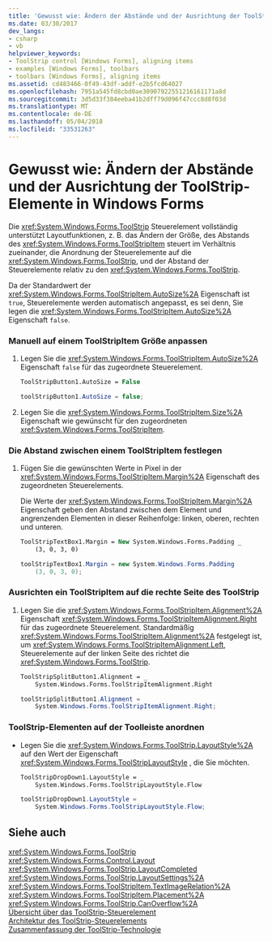 ```yaml
---
title: 'Gewusst wie: Ändern der Abstände und der Ausrichtung der ToolStrip-Elemente in Windows Forms'
ms.date: 03/30/2017
dev_langs:
- csharp
- vb
helpviewer_keywords:
- ToolStrip control [Windows Forms], aligning items
- examples [Windows Forms], toolbars
- toolbars [Windows Forms], aligning items
ms.assetid: cd483466-0f49-43df-addf-e2b5fcd64027
ms.openlocfilehash: 7951a545fd8cbd0ae30907922551216161171a8d
ms.sourcegitcommit: 3d5d33f384eeba41b2dff79d096f47ccc8d8f03d
ms.translationtype: MT
ms.contentlocale: de-DE
ms.lasthandoff: 05/04/2018
ms.locfileid: "33531263"
---
```

# <a name="how-to-change-the-spacing-and-alignment-of-toolstrip-items-in-windows-forms"></a>Gewusst wie: Ändern der Abstände und der Ausrichtung der ToolStrip-Elemente in Windows Forms
Die <xref:System.Windows.Forms.ToolStrip> Steuerelement vollständig unterstützt Layoutfunktionen, z. B. das Ändern der Größe, des Abstands des <xref:System.Windows.Forms.ToolStripItem> steuert im Verhältnis zueinander, die Anordnung der Steuerelemente auf die <xref:System.Windows.Forms.ToolStrip>, und der Abstand der Steuerelemente relativ zu den <xref:System.Windows.Forms.ToolStrip>.  
  
 Da der Standardwert der <xref:System.Windows.Forms.ToolStripItem.AutoSize%2A> Eigenschaft ist `true`, Steuerelemente werden automatisch angepasst, es sei denn, Sie legen die <xref:System.Windows.Forms.ToolStripItem.AutoSize%2A> Eigenschaft `false`.  
  
### <a name="to-manually-size-a-toolstripitem"></a>Manuell auf einem ToolStripItem Größe anpassen  
  
1.  Legen Sie die <xref:System.Windows.Forms.ToolStripItem.AutoSize%2A> Eigenschaft `false` für das zugeordnete Steuerelement.  
  
    ```vb  
    ToolStripButton1.AutoSize = False  
    ```  
  
    ```csharp  
    toolStripButton1.AutoSize = false;  
    ```  
  
2.  Legen Sie die <xref:System.Windows.Forms.ToolStripItem.Size%2A> Eigenschaft wie gewünscht für den zugeordneten <xref:System.Windows.Forms.ToolStripItem>.  
  
### <a name="to-set-the-spacing-of-a-toolstripitem"></a>Die Abstand zwischen einem ToolStripItem festlegen  
  
1.  Fügen Sie die gewünschten Werte in Pixel in der <xref:System.Windows.Forms.ToolStripItem.Margin%2A> Eigenschaft des zugeordneten Steuerelements.  
  
     Die Werte der <xref:System.Windows.Forms.ToolStripItem.Margin%2A> Eigenschaft geben den Abstand zwischen dem Element und angrenzenden Elementen in dieser Reihenfolge: linken, oberen, rechten und unteren.  
  
    ```vb  
    ToolStripTextBox1.Margin = New System.Windows.Forms.Padding _  
        (3, 0, 3, 0)  
    ```  
  
    ```csharp  
    toolStripTextBox1.Margin = new System.Windows.Forms.Padding   
        (3, 0, 3, 0);  
    ```  
  
### <a name="to-align-a-toolstripitem-to-the-right-side-of-the-toolstrip"></a>Ausrichten ein ToolStripItem auf die rechte Seite des ToolStrip  
  
1.  Legen Sie die <xref:System.Windows.Forms.ToolStripItem.Alignment%2A> Eigenschaft <xref:System.Windows.Forms.ToolStripItemAlignment.Right> für das zugeordnete Steuerelement. Standardmäßig <xref:System.Windows.Forms.ToolStripItem.Alignment%2A> festgelegt ist, um <xref:System.Windows.Forms.ToolStripItemAlignment.Left>, Steuerelemente auf der linken Seite des richtet die <xref:System.Windows.Forms.ToolStrip>.  
  
    ```vb  
    ToolStripSplitButton1.Alignment = _  
        System.Windows.Forms.ToolStripItemAlignment.Right  
    ```  
  
    ```csharp  
    toolStripSplitButton1.Alignment =   
        System.Windows.Forms.ToolStripItemAlignment.Right;  
    ```  
  
### <a name="to-arrange-toolstrip-items-on-the-toolstrip"></a>ToolStrip-Elementen auf der Toolleiste anordnen  
  
-   Legen Sie die <xref:System.Windows.Forms.ToolStrip.LayoutStyle%2A> auf den Wert der Eigenschaft <xref:System.Windows.Forms.ToolStripLayoutStyle> , die Sie möchten.  
  
    ```vb  
    ToolStripDropDown1.LayoutStyle = _  
        System.Windows.Forms.ToolStripLayoutStyle.Flow  
    ```  
  
    ```csharp  
    toolStripDropDown1.LayoutStyle =   
        System.Windows.Forms.ToolStripLayoutStyle.Flow;  
    ```  
  
## <a name="see-also"></a>Siehe auch  
 <xref:System.Windows.Forms.ToolStrip>  
 <xref:System.Windows.Forms.Control.Layout>  
 <xref:System.Windows.Forms.ToolStrip.LayoutCompleted>  
 <xref:System.Windows.Forms.ToolStrip.LayoutSettings%2A>  
 <xref:System.Windows.Forms.ToolStripItem.TextImageRelation%2A>  
 <xref:System.Windows.Forms.ToolStripItem.Placement%2A>  
 <xref:System.Windows.Forms.ToolStrip.CanOverflow%2A>  
 [Übersicht über das ToolStrip-Steuerelement](../../../../docs/framework/winforms/controls/toolstrip-control-overview-windows-forms.md)  
 [Architektur des ToolStrip-Steuerelements](../../../../docs/framework/winforms/controls/toolstrip-control-architecture.md)  
 [Zusammenfassung der ToolStrip-Technologie](../../../../docs/framework/winforms/controls/toolstrip-technology-summary.md)
